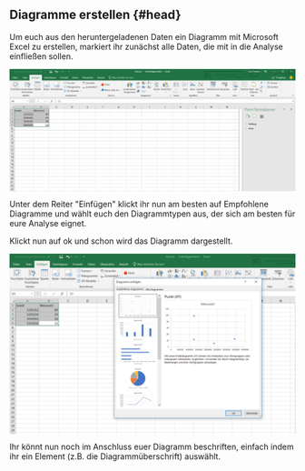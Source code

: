 ## Diagramme erstellen {#head}

Um euch aus den heruntergeladenen Daten ein Diagramm mit Microsoft Excel zu erstellen, markiert ihr zunächst alle Daten, die mit in die Analyse einfließen sollen. 

<img src="https://raw.githubusercontent.com/sensebox/resources/master/images/excel.jpeg" align="center" width="900"/>

Unter dem Reiter "Einfügen" klickt ihr nun am besten auf Empfohlene Diagramme und wählt euch den Diagrammtypen aus, der sich am besten für eure Analyse eignet. 


Klickt nun auf ok und schon wird das Diagramm dargestellt. 
 

<img src="https://raw.githubusercontent.com/sensebox/resources/master/images/excel1.jpeg" align="center" width="900"/>


Ihr könnt nun noch im Anschluss euer Diagramm beschriften, einfach indem ihr ein Element (z.B. die Diagrammüberschrift) auswählt. 